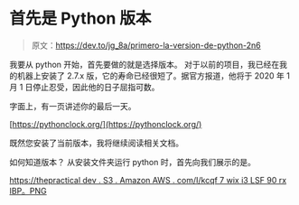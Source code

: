# 首先是 Python 版本

> 原文：<https://dev.to/jg_8a/primero-la-version-de-python-2n6>

我要从 python 开始，首先要做的就是选择版本。
对于以前的项目，我已经在我的机器上安装了 2.7.x 版，它的寿命已经很短了。据官方报道，他将于 2020 年 1 月 1 日停止忍受，因此他的日子屈指可数。

字面上，有一页讲述你的最后一天。

[https://pythonclock.org/](https://pythonclock.org/)

既然您安装了当前版本，我将继续阅读相关文档。

如何知道版本？
从安装文件夹运行 python 时，首先向我们展示的是。

[https://thepractical dev . S3 . Amazon AWS . com/I/kcqf 7 wix i3 LSF 90 rx IBP。PNG](https://thepracticaldev.s3.amazonaws.com/i/kcqf7wixi3lsf90rxibp.PNG)